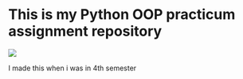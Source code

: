 # This is my Python OOP practicum assignment repository


<img src="https://s3.dualstack.us-east-2.amazonaws.com/pythondotorg-assets/media/community/logos/python-logo-only.png">

I made this when i was in 4th semester
